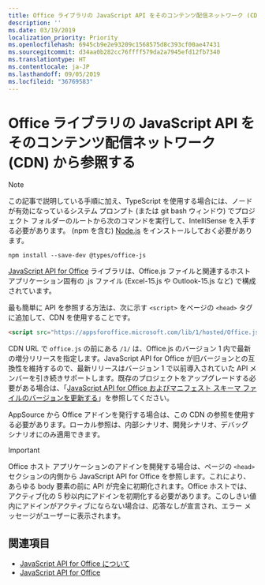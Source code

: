 ```yaml
---
title: Office ライブラリの JavaScript API をそのコンテンツ配信ネットワーク (CDN) から参照する
description: ''
ms.date: 03/19/2019
localization_priority: Priority
ms.openlocfilehash: 6945cb9e2e93209c1568575d8c393cf00ae47431
ms.sourcegitcommit: d34aa0b282cc76ffff579da2a7945efd12fb7340
ms.translationtype: HT
ms.contentlocale: ja-JP
ms.lasthandoff: 09/05/2019
ms.locfileid: "36769583"
---
```

# <a name="referencing-the-javascript-api-for-office-library-from-its-content-delivery-network-cdn"></a>Office ライブラリの JavaScript API をそのコンテンツ配信ネットワーク (CDN) から参照する

> [!NOTE]
> この記事で説明している手順に加え、TypeScript を使用する場合には、ノードが有効になっているシステム プロンプト (または git bash ウィンドウ) でプロジェクト フォルダーのルートから次のコマンドを実行して、IntelliSense を入手する必要があります。 (npm を含む) [Node.js](https://nodejs.org) をインストールしておく必要があります。
> 
> ```command&nbsp;line
> npm install --save-dev @types/office-js
> ```

[JavaScript API for Office](/office/dev/add-ins/reference/javascript-api-for-office) ライブラリは、Office.js ファイルと関連するホスト アプリケーション固有の .js ファイル (Excel-15.js や Outlook-15.js など) で構成されています。 


最も簡単に API を参照する方法は、次に示す `<script>` をページの `<head>` タグに追加して、CDN を使用することです。  

```html
<script src="https://appsforoffice.microsoft.com/lib/1/hosted/Office.js" type="text/javascript"></script>
```

CDN URL で `office.js` の前にある `/1/` は、Office.js のバージョン 1 内で最新の増分リリースを指定します。JavaScript API for Office が旧バージョンとの互換性を維持するので、最新リリースはバージョン 1 で以前導入されていた API メンバーを引き続きサポートします。既存のプロジェクトをアップグレードする必要がある場合は、「[JavaScript API for Office およびマニフェスト スキーマ ファイルのバージョンを更新する](update-your-javascript-api-for-office-and-manifest-schema-version.md)」を参照してください。 

AppSource から Office アドインを発行する場合は、この CDN の参照を使用する必要があります。ローカル参照は、内部シナリオ、開発シナリオ、デバッグ シナリオにのみ適用できます。

> [!IMPORTANT]
> Office ホスト アプリケーションのアドインを開発する場合は、ページの `<head>` セクションの内側から JavaScript API for Office を参照します。これにより、あらゆる body 要素の前に API が完全に初期化されます。Office ホストでは、アクティブ化の 5 秒以内にアドインを初期化する必要があります。このしきい値内にアドインがアクティブにならない場合は、応答なしが宣言され、エラー メッセージがユーザーに表示されます。

## <a name="see-also"></a>関連項目

- [JavaScript API for Office について](understanding-the-javascript-api-for-office.md)
- [JavaScript API for Office](/office/dev/add-ins/reference/javascript-api-for-office)
